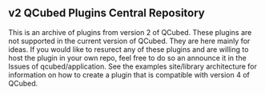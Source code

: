 ## v2 QCubed Plugins Central Repository

This is an archive of plugins from version 2 of QCubed. These plugins are not supported in the current version of QCubed. They are here mainly for ideas. If you would like to resurect any of these plugins and are willing to host the plugin in your own repo, feel free to do so an announce it in the Issues of qcubed/application. See the examples site/library architecture for information on how to create a plugin  that is compatible with version 4 of QCubed.

